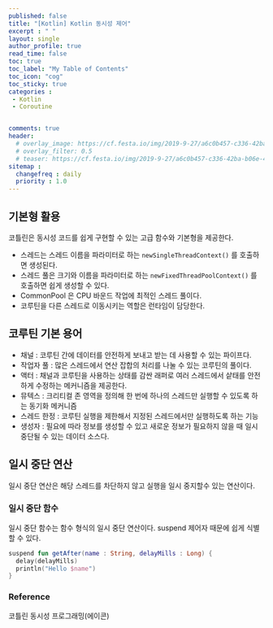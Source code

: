 ```yaml
---
published: false
title: "[Kotlin] Kotlin 동시성 제어"
excerpt : " "
layout: single
author_profile: true
read_time: false
toc: true
toc_label: "My Table of Contents"
toc_icon: "cog"
toc_sticky: true
categories :
 - Kotlin
 - Coroutine


comments: true
header:
  # overlay_image: https://cf.festa.io/img/2019-9-27/a6c0b457-c336-42ba-b06e-462de90ada91.jpg
  # overlay_filter: 0.5
  # teaser: https://cf.festa.io/img/2019-9-27/a6c0b457-c336-42ba-b06e-462de90ada91.jpg
sitemap :
  changefreq : daily
  priority : 1.0
---
```


## 기본형 활용

코틀린은 동시성 코드를 쉽게 구현할 수 있는 고급 함수와 기본형을 제공한다.

- 스레드는 스레드 이름을 파라미터로 하는 `newSingleThreadContext()` 를 호출하면 생성된다.
- 스레드 풀은 크기와 이름을 파라미터로 하는 `newFixedThreadPoolContext()` 를 호출하면 쉽게 생성할 수 있다.
- CommonPool 은 CPU 바운드 작업에 최적인 스레드 풀이다.
- 코루틴을 다른 스레드로 이동시키는 역할은 런타임이 담당한다.

## 코루틴 기본 용어

- 채널 : 코루틴 간에 데이터를 안전하게 보내고 받는 데 사용할 수 있는 파이프다.
- 작업자 풀 : 많은 스레드에서 연산 잡합의 처리를 나눌 수 있는 코루틴의 풀이다.
- 액터 : 채널과 코루틴을 사용하는 상태를 감싼 래퍼로 여러 스레드에서 샅태를 안전하게 수정하는 메커니즘을 제공한다.
- 뮤텍스 : 크리티컬 존 영역을 정의해 한 번에 하나의 스레드만 실행할 수 있도록 하는 동기화 메커니즘
- 스레드 한정 : 코루틴 실행을 제한해서 지정된 스레드에서만 실행하도록 하는 기능
- 생성자 : 필요에 따라 정보를 생성할 수 있고 새로운 정보가 필요하지 않을 때 일시 중단될 수 있는 데이터 소스다.

## 일시 중단 연산

일시 중단 연산은 해당 스레드를 차단하지 않고 실행을 일시 중지할수 있는 연산이다.

### 일시 중단 함수

일시 중단 함수는 함수 형식의 일시 중단 연산이다. suspend 제어자 때문에 쉽게 식별할 수 있다.

~~~kotlin
suspend fun getAfter(name : String, delayMills : Long) {
  delay(delayMills)
  println("Hello $name")
}
~~~

### Reference

코틀린 동시성 프로그래밍(에이콘)
  